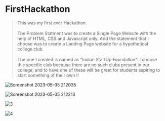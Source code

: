 # FirstHackathon
> This was my first ever Hackathon. <br><br>
> The Problem Statment was to create a Single Page Website with the help of HTML, CSS and Javascript only. And the statement that I choose was to create a Landing Page website for a hypothetical college club. <br><br>
> The one I created is named as "Indian StartUp Foundation". I choose this specific club because there are no such clubs present in our college; and to have one of these will be great for students aspiring to start something of their own !!

![Screenshot 2023-05-05 212035](https://user-images.githubusercontent.com/110488337/236506574-cdc1d4fd-61c9-4419-b2bf-a935468463d7.png)

![Screenshot 2023-05-05 212213](https://user-images.githubusercontent.com/110488337/236506893-54d913cc-88f7-4771-b9c5-1ff7d803a4b8.png)

![3](https://user-images.githubusercontent.com/110488337/236507165-21cc3b02-4898-4b90-a2a6-8d57ef3d52ca.png)

![4](https://user-images.githubusercontent.com/110488337/236507205-ea4c9a8b-dad5-4643-b290-900e22227e06.png)
